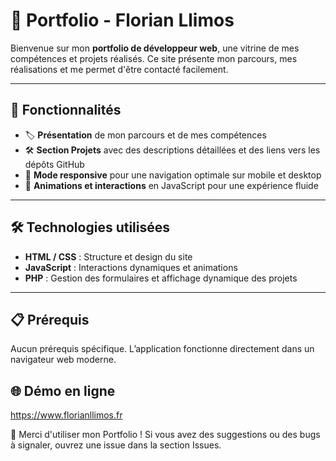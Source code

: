 # 💼 Portfolio - Florian Llimos

Bienvenue sur mon **portfolio de développeur web**, une vitrine de mes compétences et projets réalisés. Ce site présente mon parcours, mes réalisations et me permet d'être contacté facilement.

---

## 🚀 Fonctionnalités

- 🏷️ **Présentation** de mon parcours et de mes compétences  
- 🛠️ **Section Projets** avec des descriptions détaillées et des liens vers les dépôts GitHub  
- 🌙 **Mode responsive** pour une navigation optimale sur mobile et desktop  
- 🎨 **Animations et interactions** en JavaScript pour une expérience fluide  

---

## 🛠️ Technologies utilisées

- **HTML / CSS** : Structure et design du site  
- **JavaScript** : Interactions dynamiques et animations  
- **PHP** : Gestion des formulaires et affichage dynamique des projets  

---

## 📋 Prérequis

Aucun prérequis spécifique. L’application fonctionne directement dans un navigateur web moderne.

## 🌐 Démo en ligne

https://www.florianllimos.fr

🎉 Merci d'utiliser mon Portfolio ! Si vous avez des suggestions ou des bugs à signaler, ouvrez une issue dans la section Issues.